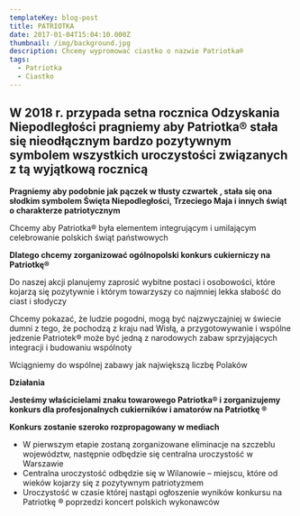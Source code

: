 ```yaml
---
templateKey: blog-post
title: PATRIOTKA
date: 2017-01-04T15:04:10.000Z
thumbnail: /img/background.jpg
description: Chcemy wypromować ciastko o nazwie Patriotka®
tags:
  - Patriotka
  - Ciastko
---
```

## **W 2018 r. przypada setna rocznica Odzyskania Niepodległości pragniemy aby Patriotka® stała się nieodłącznym bardzo pozytywnym symbolem wszystkich uroczystości związanych z tą wyjątkową rocznicą**

**Pragniemy aby podobnie jak pączek w tłusty czwartek , stała się ona słodkim symbolem Święta Niepodległości, Trzeciego Maja i innych świąt o charakterze patriotycznym**

Chcemy aby Patriotka® była elementem integrującym i umilającym celebrowanie polskich świąt państwowych

**Dlatego chcemy zorganizować ogólnopolski konkurs cukierniczy na Patriotkę®**

Do naszej akcji planujemy zaprosić wybitne postaci i osobowości, które kojarzą się pozytywnie i którym towarzyszy co najmniej lekka słabość do ciast i słodyczy

Chcemy pokazać, że ludzie pogodni, mogą być najzwyczajniej w świecie dumni z tego, że pochodzą z kraju nad Wisłą, a przygotowywanie i wspólne jedzenie Patriotek®  może być jedną z narodowych zabaw  sprzyjających integracji i budowaniu wspólnoty

Wciągniemy do wspólnej zabawy jak największą liczbę Polaków

**Działania**

**Jesteśmy właścicielami znaku towarowego Patriotka® i zorganizujemy konkurs dla profesjonalnych cukierników i amatorów na Patriotkę ®**

**Konkurs zostanie szeroko rozpropagowany w mediach**

* W pierwszym etapie zostaną zorganizowane eliminacje na szczeblu województw, następnie odbędzie się centralna uroczystość w Warszawie
* Centralna uroczystość odbędzie się w Wilanowie – miejscu, które od wieków kojarzy się z pozytywnym patriotyzmem
* Uroczystość w czasie której nastąpi ogłoszenie wyników konkursu na Patriotkę ® poprzedzi  koncert polskich wykonawców
